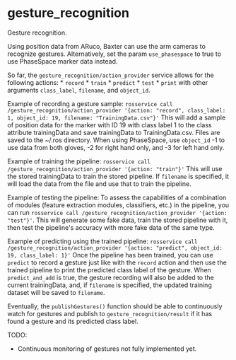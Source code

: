 # gesture_recognition
Gesture recognition.

Using position data from ARuco, Baxter can use the arm cameras to recognize gestures.
Alternatively, set the param `use_phasespace` to true to use PhaseSpace marker data instead.

So far, the `gesture_recognition/action_provider` service allows for the following actions:
    * `record`
    * `train`
    * `predict`
    * `test`
    * `print`
with other arguments `class_label`, `filename`, and `object_id`.

Example of recording a gesture sample:
    `rosservice call /gesture_recognition/action_provider '{action: "record", class_label: 1, object_id: 19, filename: "TrainingData.csv"}'`
    This will add a sample of position data for the marker with ID 19 with class label 1 to the class attribute trainingData and save trainingData to TrainingData.csv. Files are saved to the ~/.ros directory.
    When using PhaseSpace, use `object_id` -1 to use data from both gloves, -2 for right hand only, and -3 for left hand only.

Example of training the pipeline:
    `rosservice call /gesture_recognition/action_provider '{action: "train"}'`
    This will use the stored trainingData to train the stored pipeline. If `filename` is specified, it will load the data from the file and use that to train the pipeline.

Example of testing the pipeline:
    To assess the capabilities of a combination of modules (feature extraction modules, classifiers, etc.) in the pipeline, you can run `rosservice call /gesture_recognition/action_provider '{action: "test"}'`.
    This will generate some fake data, train the stored pipeline with it, then test the pipeline's accuracy with more fake data of the same type.

Example of predicting using the trained pipeline:
    `rosservice call /gesture_recognition/action_provider '{action: "predict", object_id: 19, class_label: 1}'`
    Once the pipeline has been trained, you can use `predict` to record a gesture just like with the `record` action and then use the trained pipeline to print the predicted class label of the gesture. When `predict_and_add` is true, the gesture recording will also be added to the current trainingData, and, if `filename` is specified, the updated training dataset will be saved to `filename`.

Eventually, the `publishGestures()` function should be able to continuously watch for gestures and publish to `gesture_recognition/result` if it has found a gesture and its predicted class label.

TODO:
* Continuous monitoring of gestures not fully implemented yet.

